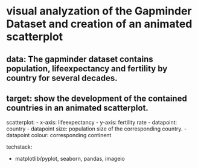 # visual analyzation of the Gapminder Dataset and creation of an animated scatterplot  

## data: The gapminder dataset contains population, lifeexpectancy and fertility by country for several decades.
## target: show the development of the contained countries in an animated scatterplot. 

scatterplot:
    - x-axis: lifeexpectancy
    - y-axis: fertility rate
    - datapoint: country
    - datapoint size: population size of the corresponding country.
    - datapoint colour: corresponding continent

techstack:
- matplotlib/pyplot, seaborn, pandas, imageio
